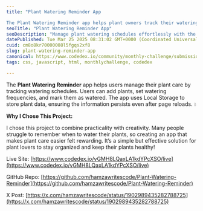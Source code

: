 ```yaml
---
title: "Plant Watering Reminder App

The Plant Watering Reminder app helps plant owners track their watering schedules."
seoTitle: "Plant Watering Reminder App"
seoDescription: "Manage plant watering schedules effortlessly with the Plant Watering Reminder app. Keep your plants healthy and never miss a watering again"
datePublished: Tue Mar 25 2025 08:31:02 GMT+0000 (Coordinated Universal Time)
cuid: cm8o8kr70000008l5fgqs2xf8
slug: plant-watering-reminder-app
canonical: https://www.codedex.io/community/monthly-challenge/submission/ZZCMxdkHwebjd2eTLCo8
tags: css, javascript, html, monthlychallenge, codedex

---
```


The **Plant Watering Reminder** app helps users manage their plant care by tracking watering schedules. Users can add plants, set watering frequencies, and mark them as watered. The app uses Local Storage to store plant data, ensuring the information persists even after page reloads. 💧

**Why I Chose This Project:**

I chose this project to combine practicality with creativity. Many people struggle to remember when to water their plants, so creating an app that makes plant care easier felt rewarding. It’s a simple but effective solution for plant lovers to stay organized and keep their plants healthy!

Live Site: [https://www.codedex.io/vGMH8LQaxLA1kdYPcXSO/live](https://www.codedex.io/vGMH8LQaxLA1kdYPcXSO/live)

GitHub Repo: [https://github.com/hamzawritescode/Plant-Watering-Reminder](https://github.com/hamzawritescode/Plant-Watering-Reminder)

X Post: [https://x.com/hamzawritescode/status/1902989435282788725](https://x.com/hamzawritescode/status/1902989435282788725)